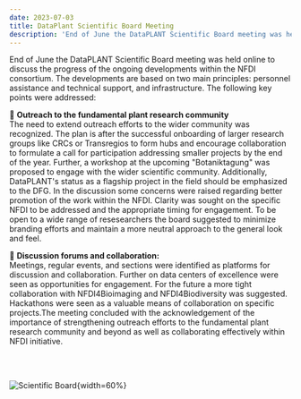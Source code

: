 ```yaml
---
date: 2023-07-03
title: DataPlant Scientific Board Meeting
description: 'End of June the DataPLANT Scientific Board meeting was held online to discuss the progress of the ongoing developments within the NFDI consortium. The developments are based on two main principles: personnel assistance and technical support, and infrastructure. The following key points were addressed...'
---
```

End of June the DataPLANT Scientific Board meeting was held online to discuss the progress of the ongoing developments within the NFDI consortium. The developments are based on two main principles: personnel assistance and technical support, and infrastructure. The following key points were addressed:    

🌱 **Outreach to the fundamental plant research community**   
The need to extend outreach efforts to the wider community was recognized. The plan is after the successful onboarding of larger research groups like CRCs or Transregios to form hubs and encourage collaboration to formulate a call for participation addressing smaller projects by the end of the year. Further, a workshop at the upcoming "Botaniktagung" was proposed to engage with the wider scientific community. Additionally, DataPLANT's status as a flagship project in the field should be emphasized to the DFG. In the discussion some concerns were raised regarding better promotion of the work within the NFDI. Clarity was sought on the specific NFDI to be addressed and the appropriate timing for engagement. To be open to a wide range of resesearchers the board suggested to minimize branding efforts and maintain a more neutral approach to the general look and feel.

🌱 **Discussion forums and collaboration:**   
Meetings, regular events, and sections were identified as platforms for discussion and collaboration. Further on data centers of excellence were seen as opportunities for engagement. For the future a more tight collaboration with NFDI4Bioimaging and NFDI4Biodiversity was suggested. Hackathons were seen as a valuable means of collaboration on specific projects.The meeting concluded with the acknowledgement of the importance of strengthening outreach efforts to the fundamental plant research community and beyond as well as collaborating effectively within NFDI initiative.   
   
<br>
<br>

![Scientific Board](/src/assets/images/news/sb.png "Scientific Board"){width=60%}